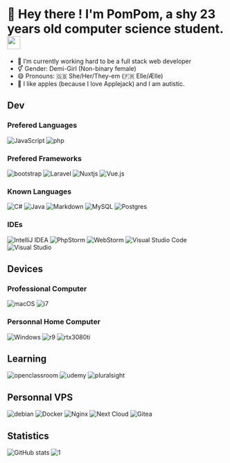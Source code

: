 # 🍎 Hey there ! I'm PomPom, a shy 23 years old computer science student. <img src="https://raw.githubusercontent.com/MartinHeinz/MartinHeinz/master/wave.gif" width="30px">
- 🔭 I’m currently working hard to be a full stack web developer 
- ⚥ Gender: Demi-Girl (Non-binary female)
- 😄 Pronouns: 🇬🇧 She/Her/They-em (🇫🇷 Elle/Ælle)
- 💬 I like apples (because I love Applejack) and I am autistic.

## Dev

### Prefered Languages

![JavaScript](https://img.shields.io/badge/javascript-%23323330.svg?style=for-the-badge&logo=javascript&logoColor=%23F7DF1E)
![php](https://img.shields.io/badge/PHP-777BB4?style=for-the-badge&logo=php&logoColor=white)

### Prefered Frameworks

![bootstrap](https://img.shields.io/badge/Bootstrap-563D7C?style=for-the-badge&logo=bootstrap&logoColor=white)
![Laravel](https://img.shields.io/badge/laravel-%23FF2D20.svg?style=for-the-badge&logo=laravel&logoColor=white)
![Nuxtjs](https://img.shields.io/badge/Nuxt-002E3B?style=for-the-badge&logo=nuxtdotjs&logoColor=#00DC82)
![Vue.js](https://img.shields.io/badge/vuejs-%2335495e.svg?style=for-the-badge&logo=vuedotjs&logoColor=%234FC08D)

### Known Languages

![C#](https://img.shields.io/badge/c%23-%23239120.svg?style=for-the-badge&logo=c-sharp&logoColor=white)
![Java](https://img.shields.io/badge/java-%23ED8B00.svg?style=for-the-badge&logo=openjdk&logoColor=white)
![Markdown](https://img.shields.io/badge/markdown-%23000000.svg?style=for-the-badge&logo=markdown&logoColor=white)
![MySQL](https://img.shields.io/badge/mysql-%2300f.svg?style=for-the-badge&logo=mysql&logoColor=white)
![Postgres](https://img.shields.io/badge/postgres-%23316192.svg?style=for-the-badge&logo=postgresql&logoColor=white)

### IDEs

![IntelliJ IDEA](https://img.shields.io/badge/IntelliJIDEA-000000.svg?style=for-the-badge&logo=intellij-idea&logoColor=white)
![PhpStorm](https://img.shields.io/badge/phpstorm-143?style=for-the-badge&logo=phpstorm&logoColor=black&color=black&labelColor=darkorchid)
![WebStorm](https://img.shields.io/badge/webstorm-143?style=for-the-badge&logo=webstorm&logoColor=white&color=black)
![Visual Studio Code](https://img.shields.io/badge/Visual%20Studio%20Code-0078d7.svg?style=for-the-badge&logo=visual-studio-code&logoColor=white)
![Visual Studio](https://img.shields.io/badge/Visual%20Studio-5C2D91.svg?style=for-the-badge&logo=visual-studio&logoColor=white)

## Devices

### Professional Computer

![macOS](https://img.shields.io/badge/mac%20os-000000?style=for-the-badge&logo=macos&logoColor=F0F0F0)
![i7](https://img.shields.io/badge/Intel-Core_i7_8750H-0071C5?style=for-the-badge&logo=intel&logoColor=white)


### Personnal Home Computer

![Windows](https://img.shields.io/badge/Windows-0078D6?style=for-the-badge&logo=windows&logoColor=white)
![r9](https://img.shields.io/badge/AMD-Ryzen_9_5950X-ED1C24?style=for-the-badge&logo=amd&logoColor=white)
![rtx3080ti](https://img.shields.io/badge/NVIDIA-RTX3080Ti-76B900?style=for-the-badge&logo=nvidia&logoColor=white)

## Learning

![openclassroom](https://img.shields.io/badge/-Openclassroom-purple?style=for-the-badge)
![udemy](https://img.shields.io/badge/Udemy-EC5252?style=for-the-badge&logo=Udemy&logoColor=white)
![pluralsight](https://img.shields.io/badge/Pluralsight-F15B2A?style=for-the-badge&logo=Pluralsight&logoColor=white)

## Personnal VPS

![debian](https://img.shields.io/badge/Debian-A81D33?style=for-the-badge&logo=debian&logoColor=white)
![Docker](https://img.shields.io/badge/docker-%230db7ed.svg?style=for-the-badge&logo=docker&logoColor=white)
![Nginx](https://img.shields.io/badge/nginx-%23009639.svg?style=for-the-badge&logo=nginx&logoColor=white)
![Next Cloud](https://img.shields.io/badge/Next%20Cloud-0B94DE?style=for-the-badge&logo=nextcloud&logoColor=white)
![Gitea](https://img.shields.io/badge/Gitea-34495E?style=for-the-badge&logo=gitea&logoColor=5D9425)

## Statistics

![GitHub stats](https://github-readme-stats.vercel.app/api?username=OMGiTzPomPom&show_icons=true&count_private=true)
![1](https://github-readme-stats.vercel.app/api/top-langs/?username=OMGiTzPomPom&langs_count=9&layout=compact&hide=css)
